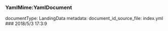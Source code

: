 ### YamlMime:YamlDocument
documentType: LandingData
metadata:
    document_id_source_file: index.yml
    ### 2018/5/3 17:3:9
